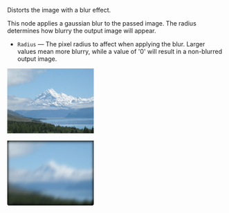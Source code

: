Distorts the image with a blur effect.

This node applies a gaussian blur to the passed image.  The radius determines how blurry the output image will appear.

   - `Radius` — The pixel radius to affect when applying the blur.  Larger values mean more blurry, while a value of '0' will result in a non-blurred output image.


![](mountains.png)

![](blur.png)